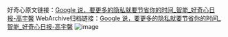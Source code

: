 好奇心原文链接：[Google 说，要更多的隐私就要节省你的时间_智能_好奇心日报-高宇馨](https://www.qdaily.com/articles/8512.html)
WebArchive归档链接：[Google 说，要更多的隐私就要节省你的时间_智能_好奇心日报-高宇馨](http://web.archive.org/web/20190623153013/https://www.qdaily.com/articles/8512.html)
![image](http://ww3.sinaimg.cn/large/007d5XDpgy1g3vdckmzeyj30u02lfb29)